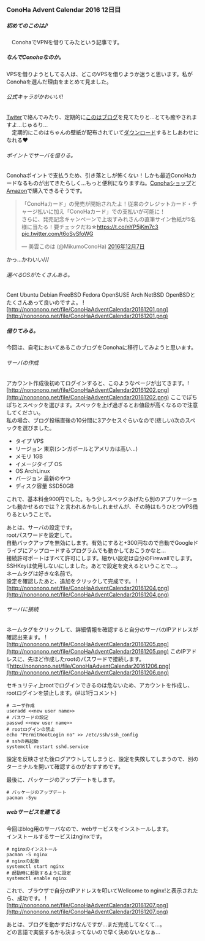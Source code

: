 ### ConoHa Advent Calendar 2016 12日目

##### 初めてのこのは♪
　ConohaでVPNを借りてみたという記事です。

##### なんでConohaなのか。
 VPSを借りようとしてる人は、どこのVPSを借りようか迷うと思います。私がConohaを選んだ理由をまとめて見ました。

###### 公式キャラがかわいい!!
 [Twiter](https://twitter.com/MikumoConoHa)で絡んでみたり、定期的に[このはブログ](https://www.conoha.jp/conohadocs/blog)を見てたりと…とても癒やされますよ…じゅるり…  
　定期的にこのはちゃんの壁紙が配布されていて[ダウンロード](https://www.conoha.jp/conohadocs/)するとしあわせになれる♥ 

###### ポイントでサーバを借りる。
 Conohaポイントで支払うため、引き落としが怖くない！しかも最近ConoHaカードなるものが出てきたらしく…もっと便利になりますね。[Conohaショップ](http://conoha.shop/?pid=110463419)と[Amazon](http://amzn.asia/1SBC3bF)で購入できるそうです。  
<blockquote class="twitter-tweet" data-lang="ja"><p lang="ja" dir="ltr">「ConoHaカード」の発売が開始されたよ！従来のクレジットカード・チャージ払いに加え「ConoHaカード」での支払いが可能に！<br>さらに、発売記念キャンペーンで上坂すみれさんの直筆サイン色紙が5名様に当たる！要チェックだね☆<a href="https://t.co/nYP5jKm7c3">https://t.co/nYP5jKm7c3</a> <a href="https://t.co/t6oSvSfoWG">pic.twitter.com/t6oSvSfoWG</a></p>&mdash; 美雲このは (@MikumoConoHa) <a href="https://twitter.com/MikumoConoHa/status/806367938320232452">2016年12月7日</a></blockquote>
<script async src="//platform.twitter.com/widgets.js" charset="utf-8"></script>
かっ…かわいい///  

###### 選べるOSがたくさんある。
Cent Ubuntu Debian FreeBSD Fedora OpenSUSE Arch NetBSD OpenBSDとたくさんあって良いのですよ。
![http://nononono.net/file/ConoHaAdventCalendar20161201.png](http://nononono.net/file/ConoHaAdventCalendar20161201.png)

##### 借りてみる。
今回は、自宅においてあるこのブログをConohaに移行してみようと思います。  
###### サーバの作成
アカウント作成後初めてログインすると、このようなページが出てきます。![http://nononono.net/file/ConoHaAdventCalendar20161202.png](http://nononono.net/file/ConoHaAdventCalendar20161202.png)
ここでぽちぽちとスペックを選びます。スペックを上げ過ぎるとお値段が高くなるので注意してください。  
私の場合、ブログ投稿直後の10分間に3アクセスぐらいなので(悲しい)次のスペックを選びました。

- タイプ VPS
- リージョン 東京(シンガポールとアメリカは高い…)
- メモリ 1GB
- イメージタイプ OS
- OS ArchLinux
- バージョン 最新のやつ
- ディスク容量 SSD50GB

これで、基本料金900円でした。もう少しスペックあげたら別のアプリケーションも動かせるのでは？と言われるかもしれませんが、その時はもうひとつVPS借りるということで。

あとは、サーバの設定です。  
rootパスワードを設定して。  
自動バックアップを無効にします。有効にすると+300円なので自動でGoogleドライブにアップロードするプログラムでも動かしておこうかなと…  
接続許可ポートはすべて許可にします。細かい設定は自分のFirewallでします。  
SSHKeyは使用しないにしました。あとで設定を変えるということで…。  
ネームタグは好きな名前で。  
設定を確認したあと、追加をクリックして完成です。
![http://nononono.net/file/ConoHaAdventCalendar20161204.png](http://nononono.net/file/ConoHaAdventCalendar20161204.png)

###### サーバに接続
ネームタグをクリックして、詳細情報を確認すると自分のサーバのIPアドレスが確認出来ます。
![http://nononono.net/file/ConoHaAdventCalendar20161205.png](http://nononono.net/file/ConoHaAdventCalendar20161205.png)
このIPアドレスに、先ほど作成したrootのパスワードで接続します。  
![http://nononono.net/file/ConoHaAdventCalendar20161206.png](http://nononono.net/file/ConoHaAdventCalendar20161206.png)

セキュリティ上rootでログインできるのは危ないため、アカウントを作成し、rootログインを禁止します。(#は1行コメント)
```
# ユーザ作成
useradd <<new user name>>
# パスワードの設定
passwd <<new user name>>
# rootログインの禁止
echo "PermitRootLogin no" >> /etc/ssh/ssh_config
# sshの再起動
systemctl restart sshd.service
```
設定を反映させた後ログアウトしてしまうと、設定を失敗してしまうので、別のターミナルを開いて確認するのがおすすめです。  

最後に、パッケージのアップデートをします。  
```
# パッケージのアップデート
pacman -Syu
```

##### webサービスを建てる
今回はblog用のサーバなので、webサービスをインストールします。  
インストールするサービスはnginxです。  
```
# nginxのインストール
pacman -S nginx
# nginxの起動
systemctl start nginx
# 起動時に起動するように設定
systemctl enable nginx
```
これで、ブラウザで自分のIPアドレスを叩いてWellcome to nginx!と表示されたら、成功です。
![http://nononono.net/file/ConoHaAdventCalendar20161207.png](http://nononono.net/file/ConoHaAdventCalendar20161207.png)

あとは、ブログを動かすだけなんですが…まだ完成してなくて…。  
どの言語で実装するかも決まってないので早く決めないとなぁ…